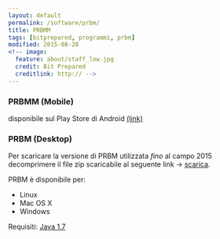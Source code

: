 ```yaml
---
layout: default
permalink: /software/prbm/
title: PRBMM
tags: [bitprepared, programmi, prbm]
modified: 2015-08-28
<!-- image:
  feature: about/staff_low.jpg
  credit: Bit Prepared
  creditlink: http:// -->
---
```


### PRBMM (Mobile)
disponibile sul Play Store di Android [(link)](https://play.google.com/store/apps/details?id=it.bitprepared.prbm.mobile) 

### PRBM  (Desktop)

Per scaricare la versione di PRBM utilizzata *fino* al campo 2015 decomprimere il file zip scaricabile al seguente link -> [scarica](https://github.com/BitPrepared/prbm/releases/download/release-0.6.11/prbm-0.6.11.zip).

PRBM è disponibile per: 
 
* Linux
* Mac OS X
* Windows

Requisiti: [Java 1.7](http://www.oracle.com/technetwork/java/javase/downloads/java-se-jre-7-download-432155.html)
